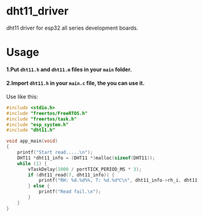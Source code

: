 # dht11_driver
dht11 driver for esp32 all series development boards.

# Usage
#### 1.Put `dht11.h` and `dht11.m` files in your `main` folder.
#### 2.Import `dht11.h` in your `main.c` file, the you can use it.
Use like this:
```C
#include <stdio.h>
#include "freertos/FreeRTOS.h"
#include "freertos/task.h"
#include "esp_system.h"
#include "dht11.h"

void app_main(void)
{
    printf("Start read.....\n");
    DHT11 *dht11_info = (DHT11 *)malloc(sizeof(DHT11));
    while (1) {
        vTaskDelay(1000 / portTICK_PERIOD_MS * 3);
        if (dht11_read(7, dht11_info)) {
            printf("RH: %d.%d%%, T: %d.%d℃\n", dht11_info->rh_i, dht11_info->rh_d, dht11_info->t_i, dht11_info->t_d);
        } else {
            printf("Read fail.\n");
        }
    }
}
```
